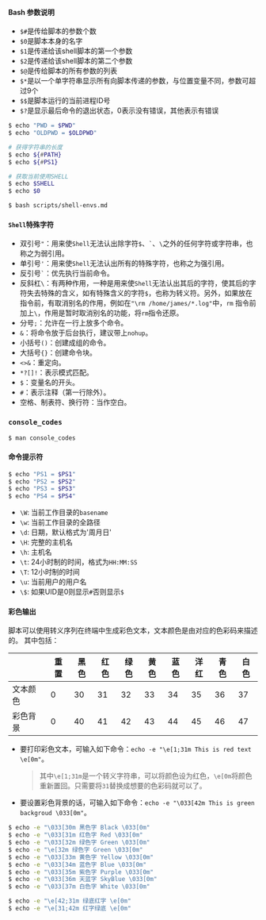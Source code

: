 #### Bash 参数说明

- `$#`是传给脚本的参数个数
- `$0`是脚本本身的名字
- `$1`是传递给该shell脚本的第一个参数
- `$2`是传递给该shell脚本的第二个参数
- `$@`是传给脚本的所有参数的列表
- `$*`是以一个单字符串显示所有向脚本传递的参数，与位置变量不同，参数可超过9个
- `$$`是脚本运行的当前进程ID号
- `$?`是显示最后命令的退出状态，0表示没有错误，其他表示有错误

```bash
$ echo "PWD = $PWD"
$ echo "OLDPWD = $OLDPWD"
```

```bash
# 获得字符串的长度
$ echo ${#PATH}
$ echo ${#PS1}

# 获取当前使用SHELL
$ echo $SHELL
$ echo $0
```

```bash
$ bash scripts/shell-envs.md
```

#### `Shell`特殊字符

- 双引号`"`：用来使`Shell`无法认出除字符`$`、`` ` ``、`\`之外的任何字符或字符串，也称之为弱引用。
- 单引号`'`：用来使`Shell`无法认出所有的特殊字符，也称之为强引用。
- 反引号`` ` ``：优先执行当前命令。
- 反斜杠`\`：有两种作用，一种是用来使`Shell`无法认出其后的字符，使其后的字符失去特殊的含义，如有特殊含义的字符`$`，也称为转义符。另外，如果放在指令前，有取消别名的作用，例如在`"\rm /home/james/*.log"`中，`rm` 指令前加上`\`，作用是暂时取消别名的功能，将`rm`指令还原。
- 分号`;`：允许在一行上放多个命令。
- `&`：将命令放于后台执行，建议带上`nohup`。
- 小括号`()`：创建成组的命令。
- 大括号`{}`：创建命令块。
- `<>&`：重定向。
- `*?[]!`：表示模式匹配。
- `$`：变量名的开头。
- `#`：表示注释（第一行除外）。
- 空格、制表符、换行符：当作空白。

### `console_codes`

```bash
$ man console_codes
```

#### 命令提示符

```bash
$ echo "PS1 = $PS1"
$ echo "PS2 = $PS2"
$ echo "PS3 = $PS3"
$ echo "PS4 = $PS4" 
```

- `\W`: 当前工作目录的`basename`
- `\w`: 当前工作目录的全路径
- `\d`: 日期，默认格式为'周月日'
- `\H`: 完整的主机名
- `\h`: 主机名
- `\t`: 24小时制的时间，格式为`HH:MM:SS`
- `\T`: 12小时制的时间
- `\u`: 当前用户的用户名
- `\$`: 如果UID是0则显示`#`否则显示`$`

#### 彩色输出

脚本可以使用转义序列在终端中生成彩色文本，文本颜色是由对应的色彩码来描述的。
其中包括：

|         | 重置  | 黑色 | 红色  | 绿色 | 黄色  | 蓝色  | 洋红  | 青色  | 白色 |
| --------| ---- | ---- | ---- | ---- | ---- | ---- | ---- | ---- | ---- |
| 文本颜色 | 0    | 30   | 31   | 32   | 33   | 34   | 35   | 36   | 37   |
| 彩色背景 | 0    | 40   | 41   | 42   | 43   | 44   | 45   | 46   | 47   |

- 要打印彩色文本，可输入如下命令：`echo -e "\e[1;31m This is red text \e[0m"`。
    > 其中`\e[1;31m`是一个转义字符串，可以将颜色设为红色，`\e[0m`将颜色重新置回。只需要将`31`替换成想要的色彩码就可以了。
- 要设置彩色背景的话，可输入如下命令：`echo -e "\033[42m This is green backgroud \033[0m"`。

```bash
$ echo -e "\033[30m 黑色字 Black \033[0m"
$ echo -e "\033[31m 红色字 Red \033[0m"
$ echo -e "\033[32m 绿色字 Green \033[0m"
$ echo -e "\e[32m 绿色字 Green \033[0m"
$ echo -e "\033[33m 黄色字 Yellow \033[0m"
$ echo -e "\033[34m 蓝色字 Blue \033[0m"
$ echo -e "\033[35m 紫色字 Purple \033[0m"
$ echo -e "\033[36m 天蓝字 SkyBlue \033[0m"
$ echo -e "\033[37m 白色字 White \033[0m"

$ echo -e "\e[42;31m 绿底红字 \e[0m"
$ echo -e "\e[31;42m 红字绿底 \e[0m"
```